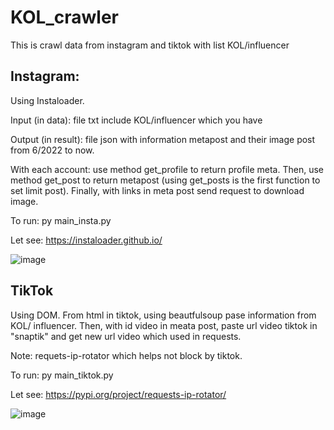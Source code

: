 # KOL_crawler
This is crawl data from instagram and tiktok with list KOL/influencer

## Instagram:
Using Instaloader.

Input (in data): file txt include KOL/influencer which you have

Output (in result): file json with information metapost and their image post from 6/2022 to now.

With each account: use method get_profile to return profile meta. Then, use method get_post to return metapost (using get_posts is the 
first function to set limit post). Finally, with links in meta post send request to download image.

To run: py main_insta.py

Let see: https://instaloader.github.io/

![image](https://github.com/Thanhthuy-200997/KOL_crawler/assets/92812173/f1aa668c-f880-470b-844a-88d99db0004c)


## TikTok
Using DOM.
From html in tiktok, using beautfulsoup pase information from KOL/ influencer. Then, with id video in meata post, paste url video
tiktok in "snaptik" and get new url video which used in requests.

Note: requets-ip-rotator which helps not block by tiktok.

To run: py main_tiktok.py

Let see: https://pypi.org/project/requests-ip-rotator/

![image](https://github.com/Thanhthuy-200997/KOL_crawler/assets/92812173/7135e633-1c01-4087-afeb-894ba2699aaa)
